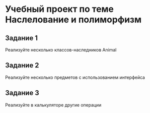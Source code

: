 # Учебный проект по теме Наслелование и полиморфизм


## Задание 1
Реализуйте несколько классов-наследников Animal
## Задание 2
Реализуйте несколько предметов с использованием интерфейса 
## Задание 3
Реализуйте в калькуляторе другие операции
